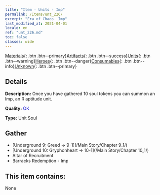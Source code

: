 ```yaml
---
title: "Item - Units - Imp"
permalink: /Items/unt_226/
excerpt: "Era of Chaos  Imp"
last_modified_at: 2021-04-01
locale: en
ref: "unt_226.md"
toc: false
classes: wide
---
```

 [Materials](/Items/){: .btn .btn--primary}[Artifacts](/Items/Artifacts/){: .btn .btn--success}[Units](/Items/Units/){: .btn .btn--warning}[Heroes](/Items/Heroes/){: .btn .btn--danger}[Consumables](/Items/Consumables/){: .btn .btn--info}[Unknown](/Items/Unknown/){: .btn .btn--primary}

## Details
 **Description:** Once you have gathered 10 soul tokens you can summon an Imp, an R aptitude unit.

 **Quality:** <span style="color: #0000CD">OK</span>

 **Type:** Unit Soul

## Gather

*    [Underground 9: Greed -> 9-1](/Main Story/Chapter 9_1/) 
*    [Underground 10: Gryphonheart -> 10-1](/Main Story/Chapter 10_1/) 
*    Altar of Recruitment 
*    Barracks Redemption - Imp 

## This item contains:

  None

